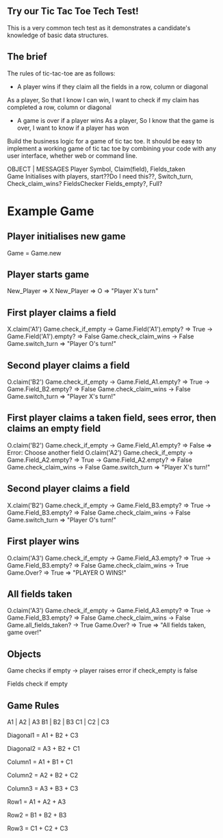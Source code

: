 ## Try our Tic Tac Toe Tech Test!
This is a very common tech test as it demonstrates a candidate's knowledge of basic data structures.

## The brief
The rules of tic-tac-toe are as follows:

<!-- * There are two players in the game (X and O)

As a player,
So that I can play against someone else,
I want the game to start with two players -->

<!-- * Players take turns until the game is over

As a player,
So that I can play against my opponent,
I want to be able to switch turns -->

<!-- * A player can claim a field if it is not already taken

As a player,
So that I can play the game,
I want to be able to claim a field only if it is empty -->

<!-- * A turn ends when a player claims a field

As a player,
So my opponent can take their turn,
I want to switch turns after I claim a field -->

* A player wins if they claim all the fields in a row, column or diagonal

As a player,
So that I know I can win,
I want to check if my claim has completed a row, column or diagonal

* A game is over if a player wins
As a player,
So I know that the game is over,
I want to know if a player has won

<!-- * A game is over when all fields are taken
As a player,
So I know if the game is over,
I want to know if all the fields are taken -->

Build the business logic for a game of tic tac toe. It should be easy to implement a working game of tic tac toe by combining your code with any user interface, whether web or command line.

OBJECT    |      MESSAGES
Player          Symbol, Claim(field), Fields_taken          
Game            Initialises with players, start??Do I need this??, Switch_turn, Check_claim_wins?
FieldsChecker   Fields_empty?, Full?

# Example Game

## Player initialises new game
Game = Game.new

## Player starts game
New_Player => X
New_Player => O
=> "Player X's turn"

## First player claims a field
X.claim('A1')
Game.check_if_empty -> Game.Field('A1').empty? => True -> Game.Field('A1').empty? => False
Game.check_claim_wins -> False
Game.switch_turn => "Player O's turn!"

## Second player claims a field
O.claim('B2')
Game.check_if_empty -> Game.Field_A1.empty? => True -> Game.Field_B2.empty? => False
Game.check_claim_wins -> False
Game.switch_turn => "Player X's turn!"

## First player claims a taken field, sees error, then claims an empty field
O.claim('B2')
Game.check_if_empty -> Game.Field_A1.empty? => False => Error: Choose another field
O.claim('A2')
Game.check_if_empty -> Game.Field_A2.empty? => True -> Game.Field_A2.empty? => False
Game.check_claim_wins -> False
Game.switch_turn => "Player X's turn!"

## Second player claims a field
X.claim('B2')
Game.check_if_empty -> Game.Field_B3.empty? => True -> Game.Field_B3.empty? => False
Game.check_claim_wins -> False
Game.switch_turn => "Player O's turn!"

## First player wins
O.claim('A3')
Game.check_if_empty -> Game.Field_A3.empty? => True -> Game.Field_B3.empty? => False
Game.check_claim_wins -> True
Game.Over? => True => "PLAYER O WINS!"

## All fields taken
O.claim('A3')
Game.check_if_empty -> Game.Field_A3.empty? => True -> Game.Field_B3.empty? => False
Game.check_claim_wins -> False
Game.all_fields_taken? -> True
Game.Over? => True => "All fields taken, game over!"


## Objects

Game checks if empty -> player raises error if check_empty is false

Fields check if empty

## Game Rules

A1 | A2 | A3
B1 | B2 | B3
C1 | C2 | C3


Diagonal1 = A1 + B2 + C3

Diagonal2 = A3 + B2 + C1


Column1 = A1 + B1 + C1

Column2 = A2 + B2 + C2

Column3 = A3 + B3 + C3


Row1 = A1 + A2 + A3

Row2 = B1 + B2 + B3

Row3 = C1 + C2 + C3

